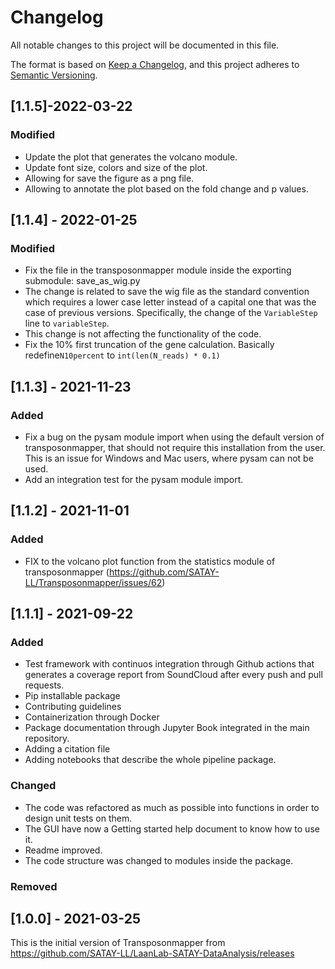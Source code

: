 # Changelog
All notable changes to this project will be documented in this file.

The format is based on [Keep a Changelog](https://keepachangelog.com/en/1.0.0/),
and this project adheres to [Semantic Versioning](https://semver.org/spec/v2.0.0.html).

## [1.1.5]-2022-03-22

### Modified

- Update the plot that generates the volcano module.
- Update font size, colors and size of the plot.
- Allowing for save the figure as a png file.
- Allowing to annotate the plot based on the fold change and p values. 

## [1.1.4] - 2022-01-25

### Modified

- Fix the file in the transposonmapper module inside the exporting submodule: save_as_wig.py
- The change is related to save the wig file as the standard convention which requires a lower case letter instead of a capital one that was the case of previous versions. Specifically, the change of the `VariableStep` line to `variableStep`. 
- This change is not affecting the functionality of the code.
- Fix the 10% first truncation of the gene calculation. Basically redefine`N10percent` to `int(len(N_reads) * 0.1)`

## [1.1.3] - 2021-11-23

### Added
- Fix a bug on the pysam module import when using the default version of transposonmapper, that should not require this installation from the user. This is an issue for Windows and Mac users, where pysam can not be used.
- Add an integration test for the pysam module import.

## [1.1.2] - 2021-11-01
### Added 
- FIX to the volcano plot function from the statistics module of transposonmapper (https://github.com/SATAY-LL/Transposonmapper/issues/62)


## [1.1.1] - 2021-09-22
### Added
- Test framework with continuos integration through Github actions that generates a coverage report from SoundCloud after every push and pull requests. 
- Pip installable package 
- Contributing guidelines 
- Containerization through Docker 
- Package documentation through Jupyter Book integrated in the main repository.
- Adding a citation file  
- Adding notebooks that describe the whole pipeline package.

### Changed
- The code was refactored as much as possible into functions in order to design unit tests on them. 
- The GUI have now a Getting started help document to know how to use it. 
- Readme improved. 
- The code structure was changed to modules inside the package. 

### Removed


## [1.0.0] - 2021-03-25

This is the initial version of Transposonmapper from https://github.com/SATAY-LL/LaanLab-SATAY-DataAnalysis/releases
